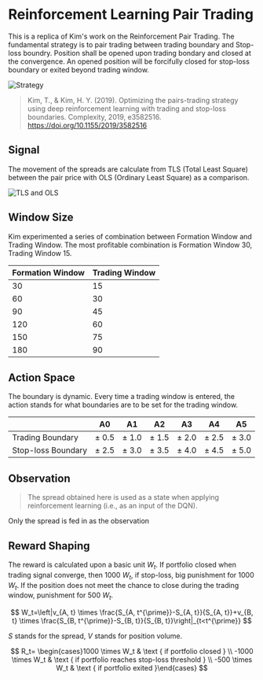 # Reinforcement Learning Pair Trading

This is a replica of Kim's work on the Reinforcement Pair Trading. The fundamental strategy is to pair trading between trading boundary and Stop-loss boundry. Position shall be opened upon trading bondary and closed at the convergence. An opened position will be forcifully closed for stop-loss boundary or exited beyond trading window.

![Strategy](https://static.hindawi.com/articles/complexity/volume-2019/3582516/figures/3582516.fig.001.jpg)

> Kim, T., & Kim, H. Y. (2019). Optimizing the pairs-trading strategy using deep reinforcement learning with trading and stop-loss boundaries. Complexity, 2019, e3582516. https://doi.org/10.1155/2019/3582516

## Signal

The movement of the spreads are calculate from TLS (Total Least Square) between the pair price with OLS (Ordinary Least Square) as a comparison.

![TLS and OLS](https://miro.medium.com/v2/resize:fit:854/1*illoIj5LRD3NrQ69iV30kw.png)

## Window Size
Kim experimented a series of combination between Formation Window and Trading Window. The most profitable combination is Formation Window 30, Trading Window 15.

| Formation Window | Trading Window |
| -- | -- |
| 30 | 15 |
| 60 | 30 |
| 90 | 45 |
| 120 | 60 |
| 150 | 75 |
| 180 | 90 |

## Action Space
The boundary is dynamic. Every time a trading window is entered, the action stands for what boundaries are to be set for the trading window.

|    | A0 | A1 | A2 | A3 | A4 | A5 |
| -- | -- | -- | -- | -- | -- | -- |
| Trading Boundary | $\pm$ 0.5 | $\pm$ 1.0 | $\pm$ 1.5 | $\pm$ 2.0 | $\pm$ 2.5 | $\pm$ 3.0 |
| Stop-loss Boundary | $\pm$ 2.5 | $\pm$ 3.0 | $\pm$ 3.5 | $\pm$ 4.0 | $\pm$ 4.5 | $\pm$ 5.0 |

## Observation

> The spread obtained here is used as a state when applying reinforcement learning (i.e., as an input of the DQN).

Only the spread is fed in as the observation

## Reward Shaping
The reward is calculated upon a basic unit $W_t$. If portfolio closed when trading signal converge, then 1000 $W_t$, if stop-loss, big punishment for 1000 $W_t$. If the position does not meet the chance to close during the trading window, punishment for 500 $W_t$.

$$
W_t=\left|v_{A, t} \times \frac{S_{A, t^{\prime}}-S_{A, t}}{S_{A, t}}+v_{B, t} \times \frac{S_{B, t^{\prime}}-S_{B, t}}{S_{B, t}}\right|_{t<t^{\prime}}
$$

$S$ stands for the spread, $V$ stands for position volume.

$$
R_t= \begin{cases}1000 \times W_t & \text { if portfolio closed } \\ -1000 \times W_t & \text { if portfolio reaches stop-loss threshold } \\ -500 \times W_t & \text { if portfolio exited }\end{cases}
$$

